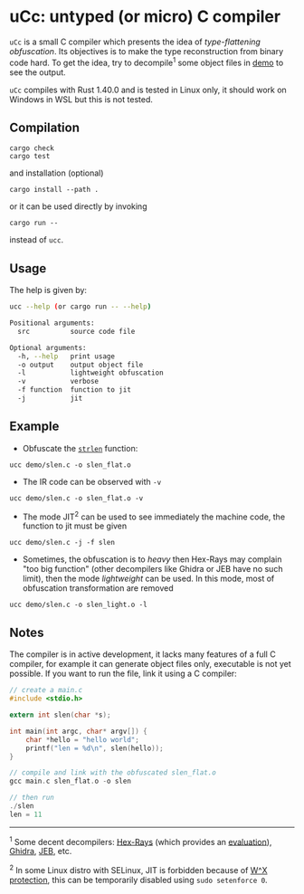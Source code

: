 # uCc: untyped (or micro) C compiler

`uCc` is a small C compiler which presents the idea of *type-flattening obfuscation*.
Its objectives is to make the type reconstruction from binary code hard. To get the idea, try to decompile<sup>1</sup> some object files in [demo](./demo) to see the output.

`uCc` compiles with Rust 1.40.0 and is tested in Linux only, it should work on Windows in WSL but this is not tested.

## Compilation
```
cargo check
cargo test
```

and installation (optional)

```
cargo install --path .
```

or it can be used directly by invoking
```
cargo run --
```
instead of `ucc`.

## Usage

The help is given by:
```bash
ucc --help (or cargo run -- --help)

Positional arguments:
  src          source code file

Optional arguments:
  -h, --help   print usage
  -o output    output object file
  -l           lightweight obfuscation
  -v           verbose
  -f function  function to jit
  -j           jit
```

## Example
- Obfuscate the [`strlen`](./demo/slen.c) function:
```
ucc demo/slen.c -o slen_flat.o
```

- The IR code can be observed with `-v`
```
ucc demo/slen.c -o slen_flat.o -v
```

- The mode JIT<sup>2</sup> can be used to see immediately the machine code, the function
to jit must be given
```
ucc demo/slen.c -j -f slen
```

- Sometimes, the obfuscation is to *heavy* then Hex-Rays may complain "too big function" (other
decompilers like Ghidra or JEB have no such limit), then the mode *lightweight* can be used.
In this mode, most of obfuscation transformation are removed
```
ucc demo/slen.c -o slen_light.o -l
```

## Notes

The compiler is in active development, it lacks many features of a full C compiler, for example
it can generate object files only, executable is not yet possible. If you want to run the file, link
it using a C compiler:

```C
// create a main.c
#include <stdio.h>

extern int slen(char *s);

int main(int argc, char* argv[]) {
	char *hello = "hello world";
	printf("len = %d\n", slen(hello));
}

// compile and link with the obfuscated slen_flat.o
gcc main.c slen_flat.o -o slen

// then run
./slen
len = 11
```

___

<sup>1</sup> Some decent decompilers: [Hex-Rays](https://www.hex-rays.com/products/decompiler/index.shtml) (which provides an [evaluation](https://out7.hex-rays.com/demo/request)), [Ghidra](https://ghidra-sre.org/), [JEB](https://www.pnfsoftware.com/), etc.

<sup>2</sup> In some Linux distro with SELinux, JIT is forbidden because of [W^X protection](https://en.wikipedia.org/wiki/W%5EX), this can be temporarily disabled using `sudo setenforce 0`.
